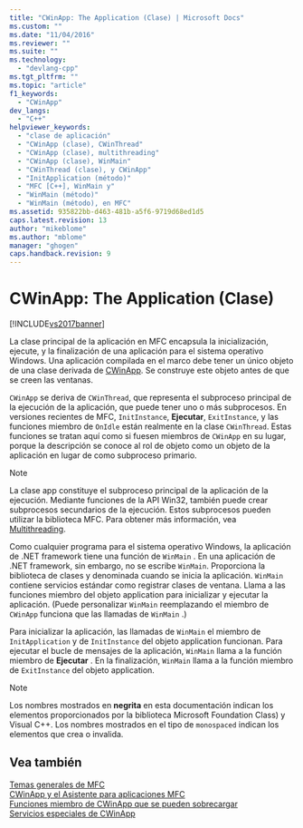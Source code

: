 ```yaml
---
title: "CWinApp: The Application (Clase) | Microsoft Docs"
ms.custom: ""
ms.date: "11/04/2016"
ms.reviewer: ""
ms.suite: ""
ms.technology: 
  - "devlang-cpp"
ms.tgt_pltfrm: ""
ms.topic: "article"
f1_keywords: 
  - "CWinApp"
dev_langs: 
  - "C++"
helpviewer_keywords: 
  - "clase de aplicación"
  - "CWinApp (clase), CWinThread"
  - "CWinApp (clase), multithreading"
  - "CWinApp (clase), WinMain"
  - "CWinThread (clase), y CWinApp"
  - "InitApplication (método)"
  - "MFC [C++], WinMain y"
  - "WinMain (método)"
  - "WinMain (método), en MFC"
ms.assetid: 935822bb-d463-481b-a5f6-9719d68ed1d5
caps.latest.revision: 13
author: "mikeblome"
ms.author: "mblome"
manager: "ghogen"
caps.handback.revision: 9
---
```

# CWinApp: The Application (Clase)
[!INCLUDE[vs2017banner](../assembler/inline/includes/vs2017banner.md)]

La clase principal de la aplicación en MFC encapsula la inicialización, ejecute, y la finalización de una aplicación para el sistema operativo Windows.  Una aplicación compilada en el marco debe tener un único objeto de una clase derivada de [CWinApp](../mfc/reference/cwinapp-class.md).  Se construye este objeto antes de que se creen las ventanas.  
  
 `CWinApp` se deriva de `CWinThread`, que representa el subproceso principal de la ejecución de la aplicación, que puede tener uno o más subprocesos.  En versiones recientes de MFC, `InitInstance`, **Ejecutar**, `ExitInstance`, y las funciones miembro de `OnIdle` están realmente en la clase `CWinThread`.  Estas funciones se tratan aquí como si fuesen miembros de `CWinApp` en su lugar, porque la descripción se conoce al rol de objeto como un objeto de la aplicación en lugar de como subproceso primario.  
  
> [!NOTE]
>  La clase app constituye el subproceso principal de la aplicación de la ejecución.  Mediante funciones de la API Win32, también puede crear subprocesos secundarios de la ejecución.  Estos subprocesos pueden utilizar la biblioteca MFC.  Para obtener más información, vea [Multithreading](../parallel/multithreading-support-for-older-code-visual-cpp.md).  
  
 Como cualquier programa para el sistema operativo Windows, la aplicación de .NET framework tiene una función de `WinMain` .  En una aplicación de .NET framework, sin embargo, no se escribe `WinMain`.  Proporciona la biblioteca de clases y denominada cuando se inicia la aplicación.  `WinMain` contiene servicios estándar como registrar clases de ventana.  Llama a las funciones miembro del objeto application para inicializar y ejecutar la aplicación. \(Puede personalizar `WinMain` reemplazando el miembro de `CWinApp` funciona que las llamadas de `WinMain` .\)  
  
 Para inicializar la aplicación, las llamadas de `WinMain` el miembro de `InitApplication` y de `InitInstance` del objeto application funcionan.  Para ejecutar el bucle de mensajes de la aplicación, `WinMain` llama a la función miembro de **Ejecutar** .  En la finalización, `WinMain` llama a la función miembro de `ExitInstance` del objeto application.  
  
> [!NOTE]
>  Los nombres mostrados en **negrita** en esta documentación indican los elementos proporcionados por la biblioteca Microsoft Foundation Class\) y Visual C\+\+.  Los nombres mostrados en el tipo de `monospaced` indican los elementos que crea o invalida.  
  
## Vea también  
 [Temas generales de MFC](../mfc/general-mfc-topics.md)   
 [CWinApp y el Asistente para aplicaciones MFC](../mfc/cwinapp-and-the-mfc-application-wizard.md)   
 [Funciones miembro de CWinApp que se pueden sobrecargar](../mfc/overridable-cwinapp-member-functions.md)   
 [Servicios especiales de CWinApp](../mfc/special-cwinapp-services.md)